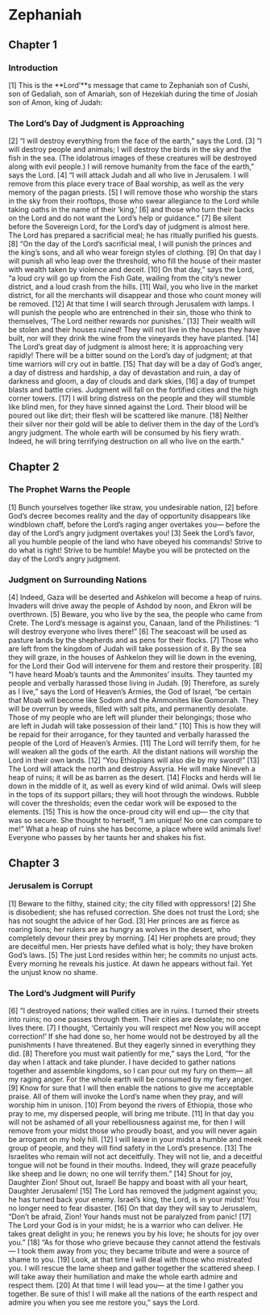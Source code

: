 # Zephaniah

## Chapter 1


### Introduction

[1] This is the **Lord’**s message that came to Zephaniah son of Cushi, son of Gedaliah, son of Amariah, son of Hezekiah during the time of Josiah son of Amon, king of Judah:

### The Lord’s Day of Judgment is Approaching

[2] “I will destroy everything from the face of the earth,” says the Lord.
[3] “I will destroy people and animals;
I will destroy the birds in the sky
and the fish in the sea.
(The idolatrous images of these creatures will be destroyed along with evil people.)
I will remove humanity from the face of the earth,” says the Lord.
[4] “I will attack Judah
and all who live in Jerusalem.
I will remove from this place every trace of Baal worship,
as well as the very memory of the pagan priests.
[5] I will remove those who worship the stars in the sky from their rooftops,
those who swear allegiance to the Lord while taking oaths in the name of their ‘king,’
[6] and those who turn their backs on the Lord
and do not want the Lord’s help or guidance.”
[7] Be silent before the Sovereign Lord,
for the Lord’s day of judgment is almost here.
The Lord has prepared a sacrificial meal;
he has ritually purified his guests.
[8] “On the day of the Lord’s sacrificial meal,
I will punish the princes and the king’s sons,
and all who wear foreign styles of clothing.
[9] On that day I will punish all who leap over the threshold,
who fill the house of their master with wealth taken by violence and deceit.
[10] On that day,” says the Lord,
“a loud cry will go up from the Fish Gate,
wailing from the city’s newer district,
and a loud crash from the hills.
[11] Wail, you who live in the market district,
for all the merchants will disappear
and those who count money will be removed.
[12] At that time I will search through Jerusalem with lamps.
I will punish the people who are entrenched in their sin,
those who think to themselves,
‘The Lord neither rewards nor punishes.’
[13] Their wealth will be stolen
and their houses ruined!
They will not live in the houses they have built,
nor will they drink the wine from the vineyards they have planted.
[14] The Lord’s great day of judgment is almost here;
it is approaching very rapidly!
There will be a bitter sound on the Lord’s day of judgment;
at that time warriors will cry out in battle.
[15] That day will be a day of God’s anger,
a day of distress and hardship,
a day of devastation and ruin,
a day of darkness and gloom,
a day of clouds and dark skies,
[16] a day of trumpet blasts and battle cries.
Judgment will fall on the fortified cities and the high corner towers.
[17] I will bring distress on the people
and they will stumble like blind men,
for they have sinned against the Lord.
Their blood will be poured out like dirt;
their flesh will be scattered like manure.
[18] Neither their silver nor their gold will be able to deliver them
in the day of the Lord’s angry judgment.
The whole earth will be consumed by his fiery wrath.
Indeed, he will bring terrifying destruction on all who live on the earth.”

## Chapter 2


### The Prophet Warns the People

[1] Bunch yourselves together like straw, you undesirable nation,
[2] before God’s decree becomes reality and the day of opportunity disappears like windblown chaff,
before the Lord’s raging anger overtakes you—
before the day of the Lord’s angry judgment overtakes you!
[3] Seek the Lord’s favor, all you humble people of the land who have obeyed his commands!
Strive to do what is right! Strive to be humble!
Maybe you will be protected on the day of the Lord’s angry judgment.

### Judgment on Surrounding Nations

[4] Indeed, Gaza will be deserted
and Ashkelon will become a heap of ruins.
Invaders will drive away the people of Ashdod by noon,
and Ekron will be overthrown.
[5] Beware, you who live by the sea, the people who came from Crete.
The Lord’s message is against you, Canaan, land of the Philistines:
“I will destroy everyone who lives there!”
[6] The seacoast will be used as pasture lands by the shepherds
and as pens for their flocks.
[7] Those who are left from the kingdom of Judah will take possession of it.
By the sea they will graze,
in the houses of Ashkelon they will lie down in the evening,
for the Lord their God will intervene for them and restore their prosperity.
[8] “I have heard Moab’s taunts
and the Ammonites’ insults.
They taunted my people
and verbally harassed those living in Judah.
[9] Therefore, as surely as I live,” says the Lord of Heaven’s Armies, the God of Israel,
“be certain that Moab will become like Sodom
and the Ammonites like Gomorrah.
They will be overrun by weeds,
filled with salt pits,
and permanently desolate.
Those of my people who are left will plunder their belongings;
those who are left in Judah will take possession of their land.”
[10] This is how they will be repaid for their arrogance,
for they taunted and verbally harassed the people of the Lord of Heaven’s Armies.
[11] The Lord will terrify them,
for he will weaken all the gods of the earth.
All the distant nations will worship the Lord in their own lands.
[12] “You Ethiopians will also die by my sword!”
[13] The Lord will attack the north
and destroy Assyria.
He will make Nineveh a heap of ruins;
it will be as barren as the desert.
[14] Flocks and herds will lie down in the middle of it,
as well as every kind of wild animal.
Owls will sleep in the tops of its support pillars;
they will hoot through the windows.
Rubble will cover the thresholds;
even the cedar work will be exposed to the elements.
[15] This is how the once-proud city will end up—
the city that was so secure.
She thought to herself, “I am unique! No one can compare to me!”
What a heap of ruins she has become, a place where wild animals live!
Everyone who passes by her taunts her and shakes his fist.

## Chapter 3


### Jerusalem is Corrupt

[1] Beware to the filthy, stained city;
the city filled with oppressors!
[2] She is disobedient;
she has refused correction.
She does not trust the Lord;
she has not sought the advice of her God.
[3] Her princes are as fierce as roaring lions;
her rulers are as hungry as wolves in the desert,
who completely devour their prey by morning.
[4] Her prophets are proud;
they are deceitful men.
Her priests have defiled what is holy;
they have broken God’s laws.
[5] The just Lord resides within her;
he commits no unjust acts.
Every morning he reveals his justice.
At dawn he appears without fail.
Yet the unjust know no shame.

### The Lord’s Judgment will Purify

[6] “I destroyed nations;
their walled cities are in ruins.
I turned their streets into ruins;
no one passes through them.
Their cities are desolate;
no one lives there.
[7] I thought, ‘Certainly you will respect me!
Now you will accept correction!’
If she had done so, her home would not be destroyed
by all the punishments I have threatened.
But they eagerly sinned
in everything they did.
[8] Therefore you must wait patiently for me,” says the Lord,
“for the day when I attack and take plunder.
I have decided to gather nations together
and assemble kingdoms,
so I can pour out my fury on them—
all my raging anger.
For the whole earth will be consumed
by my fiery anger.
[9] Know for sure that I will then enable
the nations to give me acceptable praise.
All of them will invoke the Lord’s name when they pray,
and will worship him in unison.
[10] From beyond the rivers of Ethiopia,
those who pray to me, my dispersed people,
will bring me tribute.
[11] In that day you will not be ashamed of all your rebelliousness against me,
for then I will remove from your midst those who proudly boast,
and you will never again be arrogant on my holy hill.
[12] I will leave in your midst a humble and meek group of people,
and they will find safety in the Lord’s presence.
[13] The Israelites who remain will not act deceitfully.
They will not lie,
and a deceitful tongue will not be found in their mouths.
Indeed, they will graze peacefully like sheep and lie down;
no one will terrify them.”
[14] Shout for joy, Daughter Zion!
Shout out, Israel!
Be happy and boast with all your heart, Daughter Jerusalem!
[15] The Lord has removed the judgment against you;
he has turned back your enemy.
Israel’s king, the Lord, is in your midst!
You no longer need to fear disaster.
[16] On that day they will say to Jerusalem,
“Don’t be afraid, Zion!
Your hands must not be paralyzed from panic!
[17] The Lord your God is in your midst;
he is a warrior who can deliver.
He takes great delight in you;
he renews you by his love;
he shouts for joy over you.”
[18] “As for those who grieve because they cannot attend the festivals—
I took them away from you;
they became tribute and were a source of shame to you.
[19] Look, at that time I will deal with those who mistreated you.
I will rescue the lame sheep
and gather together the scattered sheep.
I will take away their humiliation
and make the whole earth admire and respect them.
[20] At that time I will lead you—
at the time I gather you together.
Be sure of this! I will make all the nations of the earth respect and admire you
when you see me restore you,” says the Lord.
